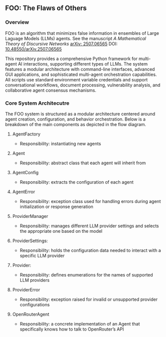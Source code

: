 ## FOO: The Flaws of Others 

### Overview
FOO is an algorithm that minimizes false information in ensembles of Large Laguage Models (LLMs) agents.  See  the manuscript *A Mathematical Theory of Discursive Networks*    [arXiv: 2507.06565](https://arxiv.org/abs/2507.06565) DOI: [10.48550/arXiv.2507.06565](https://doi.org/10.48550/arXiv.2507.06565)

This repository provides a comprehensive Python framework for multi-agent AI interactions, supporting different types of LLMs. The system features a modular architecture with command-line interfaces, advanced GUI applications, and sophisticated multi-agent orchestration capabilities. All scripts use standard environment variable credentials and support conversational workflows, document processing, vulnerability analysis, and collaborative agent consensus mechanisms.

### Core System Architecutre
The FOO system is structured as a modular architecture centered around agent creation, configuration, and behavior orchestration. Below is a breakdown of the main components as depicted in the flow diagram.

1. AgentFactory
    - Responsibility: instantiating new agents

2. Agent
   - Responsibility: abstract class that each agent will inherit from

3. AgentConfig
    - Responsibility: extracts the configuration of each agent

4. AgentError
   - Responsibility: exception class used for handling errors during agent initialization or response generation
  
5. ProviderManager
   - Responsibility: manages different LLM provider settings and selects the appropriate one based on the model

6. ProviderSettings:
   - Responsibility: holds the configuration data needed to interact with a specific LLM provider

7. Provider:
   - Responsibility: defines enumerations for the names of supported LLM providers

8. ProviderError
    - Responsibility: exception raised for invalid or unsupported provider configurations

9. OpenRouterAgent
   - Responsibility: a concrete implementation of an Agent that specifically knows how to talk to OpenRouter’s API
